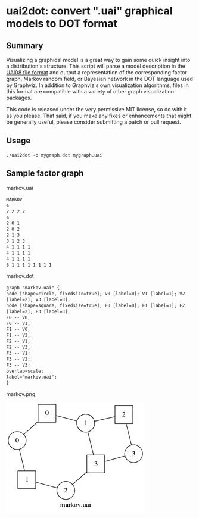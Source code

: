 # uai2dot: convert ".uai" graphical models to DOT format

## Summary

Visualizing a graphical model is a great way to gain some quick 
insight into a distribution's structure. This script will parse 
a model description in the 
[UAI08 file format](http://graphmod.ics.uci.edu/uai08/FileFormat)
and output a representation of the corresponding factor graph, 
Markov random field, or Bayesian network in the DOT language 
used by Graphviz. In addition to Graphviz's own visualization 
algorithms, files in this format are compatible with a variety 
of other graph visualization packages.

This code is released under the very permissive MIT license, 
so do with it as you please. That said, if you make any fixes or 
enhancements that might be generally useful, please 
consider submitting a patch or pull request.

## Usage
    ./uai2dot -o mygraph.dot mygraph.uai

## Sample factor graph

markov.uai  

    MARKOV
    4
    2 2 2 2
    4
    2 0 1
    2 0 2
    2 1 3
    3 1 2 3
    4 1 1 1 1
    4 1 1 1 1
    4 1 1 1 1
    8 1 1 1 1 1 1 1 1

markov.dot  

    graph "markov.uai" {
    node [shape=circle, fixedsize=true]; V0 [label=0]; V1 [label=1]; V2 [label=2]; V3 [label=3];
    node [shape=square, fixedsize=true]; F0 [label=0]; F1 [label=1]; F2 [label=2]; F3 [label=3];
    F0 -- V0;
    F0 -- V1;
    F1 -- V0;
    F1 -- V2;
    F2 -- V1;
    F2 -- V3;
    F3 -- V1;
    F3 -- V2;
    F3 -- V3;
    overlap=scale;
    label="markov.uai";
    }

markov.png  

![generated with graphviz using the neato laytout](https://github.com/drewfrank/uai2dot/raw/master/examples/markov.png)
